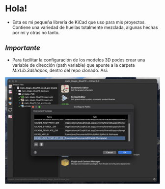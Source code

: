 # Hola!
- Esta es mi pequeña librería de KiCad que uso para mis proyectos. Contiene una variedad de huellas totalmente mezclada, algunas hechas por mí y otras no tanto.

## *Importante*
- Para facilitar la configuración de los modelos 3D podes crear una variable de dirección (path variable) que apunte a la carpeta *MixLib.3dshapes*, dentro del repo clonado. Así:

![3d_config](MixLib_3d_path_config.png "Config_3D")



